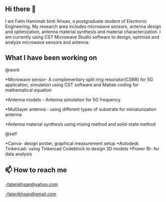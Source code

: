  ## **Hi there 👋**

I am Fatin Hamimah binti Ikhsan, a postgraduate student of Electronic Engineering. My research area includes microwave sensors, antenna design and optimization, antenna material synthesis and material characterization. I am currently using CST Microwave Studio software to design, optimize and analyze microwave sensors and antenna.

## What I have been working on

@work

*Microwave sensor- A complementary split ring resonator(CSRR) for 5G application, simulation using CST software and Matlab coding for mathematical equation

*Antenna models - Antenna simulation for 5G frequency

*Multilayer antenna - using different types of substrate for miniaturization antenna

*Antenna material synthesis using mixing method and solid-state method

@self

*Canva- design poster, graphical measurement setup
*Autodesk Tinkercad- using Tinkercad Codeblock to design 3D models
*Power BI- for data analysis

## 📫 How to reach me

-fatenikhsan@yahoo.com

-fatenikhsan@gmail.com




<!---
fatenikhsan/fatenikhsan is a ✨ special ✨ repository because its `README.md` (this file) appears on your GitHub profile.
You can click the Preview link to take a look at your changes.
--->


